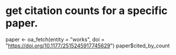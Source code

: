 # get citation counts for a specific paper.
paper <- oa_fetch(entity = "works", doi = "https://doi.org/10.1177/2515245917745629")
paper$cited_by_count
